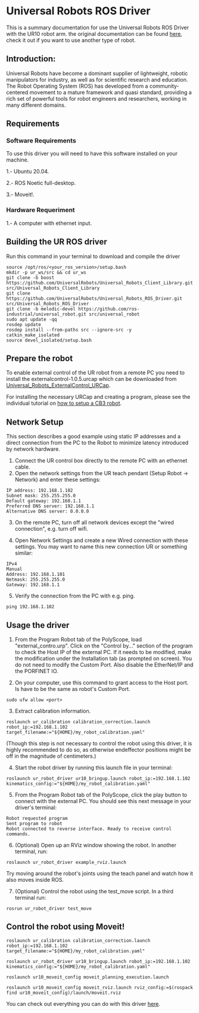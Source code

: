 # Universal Robots ROS Driver
This is a summary documentation for use the Universal Robots ROS Driver with the UR10 robot arm. the original documentation can be found [here](https://github.com/UniversalRobots/Universal_Robots_ROS_Driver), check it out if you want to use another type of robot.

## Introduction:
Universal Robots have become a dominant supplier of lightweight, robotic manipulators for industry, as well as for scientific research and education. The Robot Operating System (ROS) has developed from a community-centered movement to a mature framework and quasi standard, providing a rich set of powerful tools for robot engineers and researchers, working in many different domains.

## Requirements

### Software Requirements

To use this driver you will need to have this software installed on your machine.

1.- Ubuntu 20.04.

2.- ROS Noetic full-desktop.

3.- Moveit!.

### Hardware Requeriment

1.- A computer with ethernet input.

## Building the UR ROS driver

Run this command in your terminal to download and compile the driver
```
source /opt/ros/<your_ros_version>/setup.bash
mkdir -p ur_ws/src && cd ur_ws
git clone -b boost https://github.com/UniversalRobots/Universal_Robots_Client_Library.git src/Universal_Robots_Client_Library
git clone https://github.com/UniversalRobots/Universal_Robots_ROS_Driver.git src/Universal_Robots_ROS_Driver
git clone -b melodic-devel https://github.com/ros-industrial/universal_robot.git src/universal_robot
sudo apt update -qq
rosdep update
rosdep install --from-paths src --ignore-src -y
catkin_make_isolated
source devel_isolated/setup.bash
```

## Prepare the robot

To enable external control of the UR robot from a remote PC you need to install the externalcontrol-1.0.5.urcap which can be downloaded from [Universal_Robots_ExternalControl_URCap](https://github.com/UniversalRobots/Universal_Robots_ExternalControl_URCap/releases).

For installing the necessary URCap and creating a program, please see the individual tutorial on [how to setup a CB3 robot](https://github.com/UniversalRobots/Universal_Robots_ROS_Driver/blob/master/ur_robot_driver/doc/install_urcap_cb3.md).

## Network Setup

This section describes a good example using static IP addresses and a direct connection from the PC to the Robot to minimize latency introduced by network hardware.

1. Connect the UR control box directly to the remote PC with an ethernet cable.
2. Open the network settings from the UR teach pendant (Setup Robot -> Network) and enter these settings:
```
IP address: 192.168.1.102
Subnet mask: 255.255.255.0
Default gateway: 192.168.1.1
Preferred DNS server: 192.168.1.1
Alternative DNS server: 0.0.0.0
```
3. On the remote PC, turn off all network devices except the "wired connection", e.g. turn off wifi.

4. Open Network Settings and create a new Wired connection with these settings. You may want to name this new connection UR or something similar:

```
IPv4
Manual
Address: 192.168.1.101
Netmask: 255.255.255.0
Gateway: 192.168.1.1
```
5. Verify the connection from the PC with e.g. ping.
```
ping 192.168.1.102
```


## Usage the driver

1. From the Program Robot tab of the PolyScope, load "external_contro.urp". Click on the "Control by..." section of the program to check the Host IP of the external PC. If it needs to be modified, make the modification under the Installation tab (as prompted on screen). You do not need to modify the Custom Port. Also disable the EtherNet/IP and the PORFINET IO.

2. On your computer, use this command to grant access to the Host port. Is have to be the same as robot's Custom Port.
```
sudo ufw allow <port>
```

3. Extract calibration information.
```
roslaunch ur_calibration calibration_correction.launch robot_ip:=192.168.1.102 target_filename:="${HOME}/my_robot_calibration.yaml"
```
(Though this step is not necessary to control the robot using this driver, it is highly recommended to do so, as otherwise endeffector positions might be off in the magnitude of centimeters.)

4. Start the robot driver by running this launch file in your terminal:
```
roslaunch ur_robot_driver ur10_bringup.launch robot_ip:=192.168.1.102 kinematics_config:="${HOME}/my_robot_calibration.yaml"
```

5. From the Program Robot tab of the PolyScope, click the play button to connect with the external PC. You should see this next message in your driver's terminal:
```
Robot requested program
Sent program to robot
Robot connected to reverse interface. Ready to receive control commands.
```

6. (Optional) Open up an RViz window showing the robot. In another terminal, run:
```
roslaunch ur_robot_driver example_rviz.launch
```
Try moving around the robot's joints using the teach panel and watch how it also moves inside ROS.

7. (Optional) Control the robot using the test_move script. In a third terminal run:
```
rosrun ur_robot_driver test_move
```

## Control the robot using Moveit!
```
roslaunch ur_calibration calibration_correction.launch robot_ip:=192.168.1.102 target_filename:="${HOME}/my_robot_calibration.yaml"
```

```
roslaunch ur_robot_driver ur10_bringup.launch robot_ip:=192.168.1.102 kinematics_config:="${HOME}/my_robot_calibration.yaml"

```

```
roslaunch ur10_moveit_config moveit_planning_execution.launch
```

```
roslaunch ur10_moveit_config moveit_rviz.launch rviz_config:=$(rospack find ur10_moveit_config)/launch/moveit.rviz
```
You can check out everything you can do with this driver [here](https://github.com/UniversalRobots/Universal_Robots_ROS_Driver/blob/master/ur_robot_driver/doc/ROS_INTERFACE.md).

